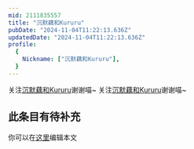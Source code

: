 ```yaml
---
mid: 2111835557
title: "沉默藕和Kururu"
pubDate: "2024-11-04T11:22:13.636Z"
updatedDate: "2024-11-04T11:22:13.636Z"
profile:
  {
    Nickname: ["沉默藕和Kururu"],
  }
---
```


关注[沉默藕和Kururu](https://space.bilibili.com/2111835557)谢谢喵~ 关注[沉默藕和Kururu](https://space.bilibili.com/2111835557)谢谢喵~

## 此条目有待补充
你可以在[这里](https://github.com/Yuhanawa/VTuber.ICU-Content/edit/master/v/沉默藕和Kururu/index.md)编辑本文
